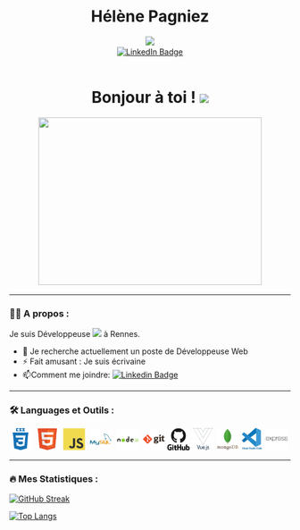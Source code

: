 <h1 align="center">
  Hélène Pagniez 
</h1>
<div id="header" align="center">
  <img src="https://media1.giphy.com/media/juua9i2c2fA0AIp2iq/200w.webp?cid=ecf05e4709v4hbhiuax9s7s1qb067s1u6cme7vlklmjfoqap&rid=200w.webp&ct=s" width="100"/>
</div>
<div id="badges" align="center">
  <a href="https://www.linkedin.com/in/h%C3%A9l%C3%A8ne-pagniez/">
     <img src="https://img.shields.io/badge/LinkedIn-blue?style=for-the-badge&logo=linkedin&logoColor=white" alt="LinkedIn Badge"/>
  </a>
</div>
<img src="https://komarev.com/ghpvc/?username=Helenepagniez&style=flat-square&color=blue" alt=""/>
<h1 align="center">
  Bonjour à toi ! 
  <img src="https://media.giphy.com/media/hvRJCLFzcasrR4ia7z/giphy.gif" width="30px"/>
</h1>
<div align="center">
  <img src="https://media1.giphy.com/media/yAGIvCiwPJn5C/giphy.gif?cid=ecf05e47rib2m29tel0y7piin89wumfv0tueidd92adxq775&rid=giphy.gif&ct=g" width="400" height="300"/>
</div>

---
### :woman_technologist: A propos :
Je suis Développeuse <img src="https://media.giphy.com/media/WUlplcMpOCEmTGBtBW/giphy.gif" width="30"> à Rennes.

- 🔭 Je recherche actuellement un poste de Développeuse Web
- ⚡ Fait amusant : Je suis écrivaine
- :mailbox:Comment me joindre: [![Linkedin Badge](https://img.shields.io/badge/-contact-blue?style=flat&logo=Linkedin&logoColor=white)](https://www.linkedin.com/in/h%C3%A9l%C3%A8ne-pagniez/)

---
### :hammer_and_wrench: Languages et Outils :
<div>
  <img src="https://github.com/devicons/devicon/blob/master/icons/css3/css3-plain-wordmark.svg"  title="CSS3" alt="CSS" width="40" height="40"/>&nbsp;
  <img src="https://github.com/devicons/devicon/blob/master/icons/html5/html5-original.svg" title="HTML5" alt="HTML" width="40" height="40"/>&nbsp;
  <img src="https://github.com/devicons/devicon/blob/master/icons/javascript/javascript-original.svg" title="JavaScript" alt="JavaScript" width="40" height="40"/>&nbsp;
  <img src="https://github.com/devicons/devicon/blob/master/icons/mysql/mysql-original-wordmark.svg" title="MySQL"  alt="MySQL" width="40" height="40"/>&nbsp;
  <img src="https://github.com/devicons/devicon/blob/master/icons/nodejs/nodejs-original-wordmark.svg" title="NodeJS" alt="NodeJS" width="40" height="40"/>&nbsp;
  <img src="https://github.com/devicons/devicon/blob/master/icons/git/git-original-wordmark.svg" title="Git" **alt="Git" width="40" height="40"/>
  <img src="https://github.com/devicons/devicon/blob/master/icons/github/github-original-wordmark.svg" title="GitHub" **alt="GitHub" width="40" height="40"/>
  <img src="https://github.com/devicons/devicon/blob/master/icons/vuejs/vuejs-line-wordmark.svg" title="VueJS" **alt="VueJS" width="40" height="40"/>
  <img src="https://github.com/devicons/devicon/blob/master/icons/mongodb/mongodb-original-wordmark.svg" title="MongoDB" **alt="MongoDB" width="40" height="40"/>
  <img src="https://github.com/devicons/devicon/blob/master/icons/vscode/vscode-original-wordmark.svg" title="VScode" **alt="VScode" width="40" height="40"/>
  <img src="https://github.com/devicons/devicon/blob/master/icons/express/express-original-wordmark.svg" title="Express" **alt="Express" width="40" height="40"/>
</div>

---
### :fire: Mes Statistiques :

[![GitHub Streak](http://github-readme-streak-stats.herokuapp.com?user=Helenepagniez&theme=dark&background=000000)](https://git.io/streak-stats)

[![Top Langs](https://github-readme-stats.vercel.app/api/top-langs/?username=Helenepagniez&layout=compact&theme=vision-friendly-dark)](https://github.com/anuraghazra/github-readme-stats)

